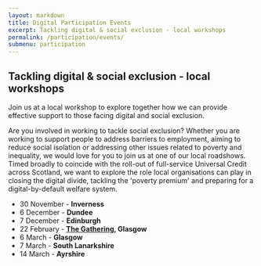 ```yaml
---
layout: markdown
title: Digital Participation Events
excerpt: Tackling digital & social exclusion - local workshops
permalink: /participation/events/
submenu: participation
---
```


## Tackling digital & social exclusion - local workshops

Join us at a local workshop to explore together how we can provide effective support to those facing digital and social exclusion.

Are you involved in working to tackle social exclusion? Whether you are working to support people to address barriers to employment, aiming to reduce social isolation or addressing other issues related to poverty and inequality, we would love for you to join us at one of our local roadshows. Timed broadly to coincide with the roll-out of full-service Universal Credit across Scotland, we want to explore the role local organisations can play in closing the digital divide, tackling the 'poverty premium' and preparing for a digital-by-default welfare system.

* 30 November - **Inverness**
* 6 December - **Dundee**
* 7 December - **Edinburgh**
* 22 February - **[The Gathering](http://thegathering.scot), Glasgow**
* 6 March - **Glasgow**
* 7 March - **South Lanarkshire**
* 14 March - **Ayrshire**
